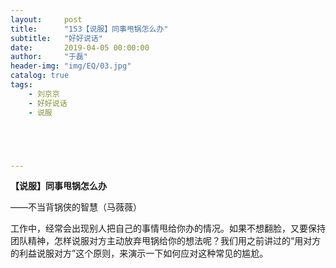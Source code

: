 ```yaml
---
layout:     post
title:      "153【说服】同事甩锅怎么办"
subtitle:   "好好说话"
date:       2019-04-05 00:00:00
author:     "于磊"
header-img: "img/EQ/03.jpg"
catalog: true
tags:
    - 刘京京
    - 好好说话
    - 说服





---
```


**【说服】同事甩锅怎么办**

——不当背锅侠的智慧（马薇薇）

 

工作中，经常会出现别人把自己的事情甩给你办的情况。如果不想翻脸，又要保持团队精神，怎样说服对方主动放弃甩锅给你的想法呢？我们用之前讲过的“用对方的利益说服对方”这个原则，来演示一下如何应对这种常见的尴尬。